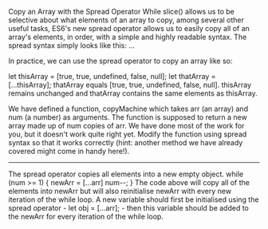 Copy an Array with the Spread Operator
While slice() allows us to be selective about what elements of an array to copy, among several other useful tasks, ES6's new spread operator allows us to easily copy all of an array's elements, in order, with a simple and highly readable syntax. The spread syntax simply looks like this: ...

In practice, we can use the spread operator to copy an array like so:

let thisArray = [true, true, undefined, false, null];
let thatArray = [...thisArray];
thatArray equals [true, true, undefined, false, null]. thisArray remains unchanged and thatArray contains the same elements as thisArray.

We have defined a function, copyMachine which takes arr (an array) and num (a number) as arguments. The function is supposed to return a new array made up of num copies of arr. We have done most of the work for you, but it doesn't work quite right yet. Modify the function using spread syntax so that it works correctly (hint: another method we have already covered might come in handy here!).

------------


The spread operator copies all elements into a new empty object.
while (num >= 1) {
    newArr = [...arr]
    num--;
}
The code above will copy all of the elements into newArr but will also reinitialise newArr with every new iteration of the while loop.
A new variable should first be initialised using the spread operator - let obj = [...arr]; - then this variable should be added to the newArr for every iteration of the while loop.